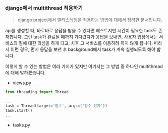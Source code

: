 ### django에서 multithread 적용하기

> django project에서 멀티스레딩을 적용하는 방법에 대해서 정리한 문서입니다. 

api를 생성할 때, 바로바로 응답을 받을 수 있다면 베스트지만 시간이 필요한 task도 존재합니다. 그런 task가 완료될 때까지 기다렸다가 응답을 보내면, 사용자 입장에서는 서비스의 질에 대한 의심을 하게 되고, 차후 그 서비스를 이용하려 하지 않게 됩니다. 따라서 이런 경우, 먼저 응답을 보낸 후 background에서 task가 계속 실행되도록 해야 합니다. 

이렇게 할 수 있는 방법은 여러 가지가 있지만 여기서는 그 방법 중 하나인 multithread에 대해 말하겠습니다.  

- views.py

```python
from threading import Thread

...
task = Thread(target='함수', args=('함수 인자'))
task.start()
...
```

- tasks.py

```python
```

